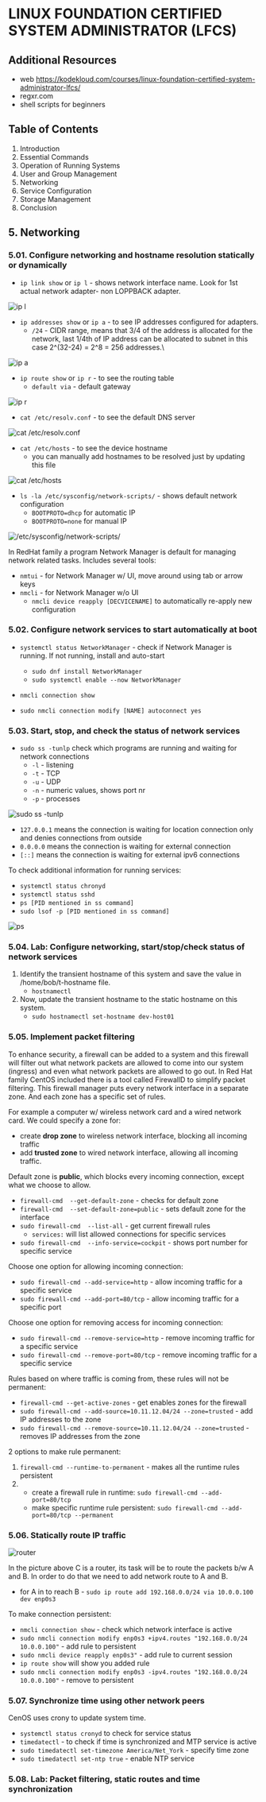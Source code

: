 # LINUX FOUNDATION CERTIFIED SYSTEM ADMINISTRATOR (LFCS)

## Additional Resources

- web <https://kodekloud.com/courses/linux-foundation-certified-system-administrator-lfcs/>
- regxr.com
- shell scripts for beginners

## Table of Contents

1. Introduction
2. Essential Commands
3. Operation of Running Systems
4. User and Group Management
5. Networking
6. Service Configuration
7. Storage Management
8. Conclusion

## 5. Networking

### 5.01. Configure networking and hostname resolution statically or dynamically

- `ip link show` or `ip l` - shows network interface name. Look for 1st actual network adapter-  non LOPPBACK adapter.

![ip l](./img/5/2022-05-22-17-06-20.png)

- `ip addresses show` or `ip a` - to see IP addresses configured for adapters.
  - `/24` - CIDR range, means that 3/4 of the address is allocated for the network, last 1/4th of IP address can be allocated to subnet in this case 2^(32-24) = 2^8 = 256 addresses.\

![ip a](./img/5/2022-05-22-17-11-59.png)

- `ip route show` or `ip r` - to see the routing table
  - `default via` - default gateway

![ip r](./img/5/2022-05-23-11-09-24.png)

- `cat /etc/resolv.conf` - to see the default DNS server

![cat /etc/resolv.conf](./img/5/2022-05-23-11-10-21.png)

- `cat /etc/hosts` - to see the device hostname
  - you can manually add hostnames to be resolved just by updating this file

![cat /etc/hosts](./img/5/2022-05-23-12-28-26.png)

- `ls -la /etc/sysconfig/network-scripts/` - shows default network configuration
  - `BOOTPROTO=dhcp` for automatic IP
  - `BOOTPROTO=none` for manual IP

![/etc/sysconfig/network-scripts/](./img/5/2022-05-23-11-24-50.png)

In RedHat family a program Network Manager is default for managing network related tasks. Includes several tools:

- `nmtui` - for Network Manager w/ UI, move around using tab or arrow keys
- `nmcli` - for Network Manager w/o UI
  - `nmcli device reapply [DECVICENAME]` to automatically re-apply new configuration

### 5.02. Configure network services to start automatically at boot

- `systemctl status NetworkManager` - check if Network Manager is running. If not running, install and auto-start
  - `sudo dnf install NetworkManager`
  - `sudo systemctl enable --now NetworkManager`

- `nmcli connection show`
- `sudo nmcli connection modify [NAME] autoconnect yes`

### 5.03. Start, stop, and check the status of network services

- `sudo ss -tunlp` check which programs are running and waiting for network connections
  - `-l` - listening
  - `-t` - TCP
  - `-u` - UDP
  - `-n` - numeric values, shows port nr
  - `-p` - processes

![sudo ss -tunlp](./img/5/2022-05-23-13-02-12.png)

- `127.0.0.1` means the connection is waiting for location connection only and denies connections from outside
- `0.0.0.0` means the connection is waiting for external connection
- `[::]` means the connection is waiting for external ipv6 connections

To check additional information for running services:

- `systemctl status chronyd`
- `systemctl status sshd`
- `ps [PID mentioned in ss command]`
- `sudo lsof -p [PID mentioned in ss command]`

![ps](./img/5/2022-05-23-13-07-53.png)

### 5.04. Lab: Configure networking, start/stop/check status of network services

1. Identify the transient hostname of this system and save the value in /home/bob/t-hostname file.
    - `hostnamectl`
2. Now, update the transient hostname to the static hostname on this system.
    - `sudo hostnamectl set-hostname dev-host01`

### 5.05. Implement packet filtering

To enhance security, a firewall can be added to a system and this firewall will filter out what network packets are allowed to come into our system (ingress) and even what network packets are allowed to go out. In Red Hat family CentOS included there is a tool called FirewallD to simplify packet filtering. This firewall manager puts every network interface in a separate zone. And each zone has a specific set of rules.

For example a computer w/ wireless network card and a wired network card. We could specify a zone for:

- create **drop zone** to  wireless network interface, blocking all incoming traffic
- add **trusted zone** to wired network interface, allowing all incoming traffic.

Default zone is **public**, which blocks every incoming connection, except what we choose to allow.

- `firewall-cmd  --get-default-zone` - checks for default zone
- `firewall-cmd  --set-default-zone=public` - sets default zone for the interface
- `sudo firewall-cmd  --list-all` - get current firewall rules
  - `services:` will list allowed connections for specific services
- `sudo firewall-cmd  --info-service=cockpit` - shows port number for specific service

Choose one option for allowing incoming connection:

- `sudo firewall-cmd --add-service=http` - allow incoming traffic for a specific service
- `sudo firewall-cmd --add-port=80/tcp` - allow incoming traffic for a specific port

Choose one option for removing access for incoming connection:

- `sudo firewall-cmd --remove-service=http` - remove incoming traffic for a specific service
- `sudo firewall-cmd --remove-port=80/tcp` - remove incoming traffic for a specific service

Rules based on where traffic is coming from, these rules will not be permanent:

- `firewall-cmd --get-active-zones` - get enables zones for the firewall
- `sudo firewall-cmd --add-source=10.11.12.04/24 --zone=trusted` - add IP addresses to the zone
- `sudo firewall-cmd --remove-source=10.11.12.04/24 --zone=trusted` - removes IP addresses from the zone

2 options to make rule permanent:

1. `firewall-cmd --runtime-to-permanent` - makes all the runtime rules persistent
2.
    - create a firewall rule in runtime: `sudo firewall-cmd --add-port=80/tcp`
    - make specific runtime rule persistent: `sudo firewall-cmd --add-port=80/tcp --permanent`

### 5.06. Statically route IP traffic

![router](./img/5/2022-05-27-12-56-12.png)

In the picture above C is a router, its task will be to route the packets b/w A and  B. In order to do that we need to add network route to A and B.

- for A in to reach B - `sudo ip route add 192.168.0.0/24 via 10.0.0.100 dev enp0s3`

To make connection persistent:

- `nmcli connection show` - check which network interface is active
- `sudo nmcli connection modify enp0s3 +ipv4.routes "192.168.0.0/24 10.0.0.100"` - add rule to persistent
- `sudo nmcli device reapply enp0s3"` - add rule to current session
- `ip route show` will show you added rule
- `sudo nmcli connection modify enp0s3 -ipv4.routes "192.168.0.0/24 10.0.0.100"` - remove to persistent

### 5.07. Synchronize time using other network peers

CenOS uses crony to update system time.

- `systemctl status cronyd` to check for service status
- `timedatectl` - to check if time is synchronized and MTP service is active
- `sudo timedatectl set-timezone America/Net_York` - specify time zone
- `sudo timedatectl set-ntp true` - enable NTP service

### 5.08. Lab: Packet filtering, static routes and time synchronization
